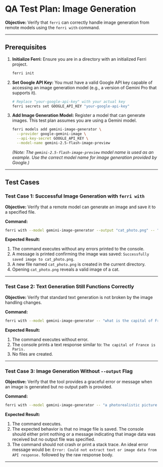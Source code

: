 # QA Test Plan: Image Generation

**Objective:** Verify that `ferri` can correctly handle image generation from remote models using the `ferri with` command.

---

## Prerequisites

1.  **Initialize Ferri:** Ensure you are in a directory with an initialized Ferri project.
    ```bash
    ferri init
    ```

2.  **Set Google API Key:** You must have a valid Google API key capable of accessing an image generation model (e.g., a version of Gemini Pro that supports it).
    ```bash
    # Replace "your-google-api-key" with your actual key
    ferri secrets set GOOGLE_API_KEY "your-google-api-key"
    ```

3.  **Add Image Generation Model:** Register a model that can generate images. This test plan assumes you are using a Gemini model.
    ```bash
    ferri models add gemini-image-generator \
      --provider google-gemini-image \
      --api-key-secret GOOGLE_API_KEY \
      --model-name gemini-2.5-flash-image-preview
    ```
    *(Note: The `gemini-2.5-flash-image-preview` model name is used as an example. Use the correct model name for image generation provided by Google.)*

---

## Test Cases

### Test Case 1: Successful Image Generation with `ferri with`

**Objective:** Verify that a remote model can generate an image and save it to a specified file.

**Command:**
```bash
ferri with --model gemini-image-generator --output "cat_photo.png" -- "a photorealistic picture of a cat"
```

**Expected Result:**
1.  The command executes without any errors printed to the console.
2.  A message is printed confirming the image was saved: `Successfully saved image to cat_photo.png`.
3.  A new file named `cat_photo.png` is created in the current directory.
4.  Opening `cat_photo.png` reveals a valid image of a cat.

---

### Test Case 2: Text Generation Still Functions Correctly

**Objective:** Verify that standard text generation is not broken by the image handling changes.

**Command:**
```bash
ferri with --model gemini-image-generator -- "what is the capital of France?"
```

**Expected Result:**
1.  The command executes without error.
2.  The console prints a text response similar to: `The capital of France is Paris.`
3.  No files are created.

---

### Test Case 3: Image Generation Without `--output` Flag

**Objective:** Verify that the tool provides a graceful error or message when an image is generated but no output path is provided.

**Command:**
```bash
ferri with --model gemini-image-generator -- "a photorealistic picture of a dog"
```

**Expected Result:**
1.  The command executes.
2.  The expected behavior is that no image file is saved. The console should either print nothing or a message indicating that image data was received but no output file was specified.
3.  The command should not crash or print a stack trace. An ideal error message would be: `Error: Could not extract text or image data from API response.` followed by the raw response body.

---

